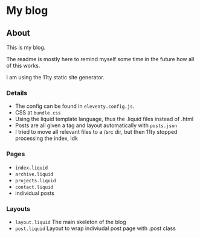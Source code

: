# My blog

## About

This is my blog.

The readme is mostly here to remind myself some time in the future how all of this works.

I am using the 11ty static site generator.

### Details

- The config can be found in `eleventy.config.js`.
- CSS at `bundle.css`
- Using the liquid template language, thus the .liquid files instead of .html
- Posts are all given a tag and layout automatically with `posts.json`
- I tried to move all relevant files to a /src dir, but then 11ty stopped processing the index, idk

### Pages

- `index.liquid`
- `archive.liquid`
- `projects.liquid`
- `contact.liquid`
- individual posts

### Layouts

- `layout.liquid` The main skeleton of the blog
- `post.liquid` Layout to wrap indiviudal post page with .post class
